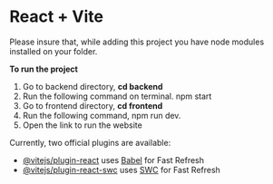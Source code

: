# React + Vite

Please insure that, while adding this project you have node modules installed on your folder.

**To run the project**
1. Go to backend directory, **cd backend**
2. Run the following command on terminal. npm start
3. Go to frontend directory, **cd frontend**
4. Run the following command, npm run dev.
5. Open the link to run the website

Currently, two official plugins are available:

- [@vitejs/plugin-react](https://github.com/vitejs/vite-plugin-react/blob/main/packages/plugin-react/README.md) uses [Babel](https://babeljs.io/) for Fast Refresh
- [@vitejs/plugin-react-swc](https://github.com/vitejs/vite-plugin-react-swc) uses [SWC](https://swc.rs/) for Fast Refresh
